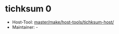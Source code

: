 # tichksum 0
 - Host-Tool: [master/make/host-tools/tichksum-host/](https://github.com/Freetz-NG/freetz-ng/tree/master/make/host-tools/tichksum-host/)
 - Maintainer: -

